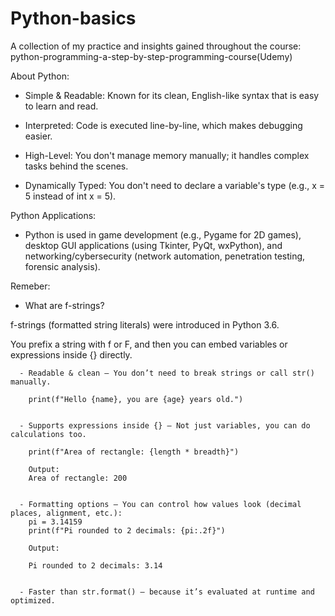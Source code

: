 # Python-basics
A collection of my practice and insights gained throughout the course: python-programming-a-step-by-step-programming-course(Udemy)

About Python:
- Simple & Readable: Known for its clean, English-like syntax that is easy to learn and read.

- Interpreted: Code is executed line-by-line, which makes debugging easier.

- High-Level: You don't manage memory manually; it handles complex tasks behind the scenes.

- Dynamically Typed: You don't need to declare a variable's type (e.g., x = 5 instead of int x = 5).

Python Applications:
- Python is used in game development (e.g., Pygame for 2D games), desktop GUI applications (using Tkinter, PyQt, wxPython), and networking/cybersecurity (network automation, penetration testing, forensic analysis).

Remeber:
- What are f-strings?
  
f-strings (formatted string literals) were introduced in Python 3.6.

You prefix a string with f or F, and then you can embed variables or expressions inside {} directly.

      - Readable & clean – You don’t need to break strings or call str() manually.
    
        print(f"Hello {name}, you are {age} years old.")
    
    
      - Supports expressions inside {} – Not just variables, you can do calculations too.
    
        print(f"Area of rectangle: {length * breadth}")
    
        Output:
        Area of rectangle: 200
    
    
      - Formatting options – You can control how values look (decimal places, alignment, etc.):
        pi = 3.14159
        print(f"Pi rounded to 2 decimals: {pi:.2f}")
    
        Output:
    
        Pi rounded to 2 decimals: 3.14
    
    
      - Faster than str.format() – because it’s evaluated at runtime and optimized.
